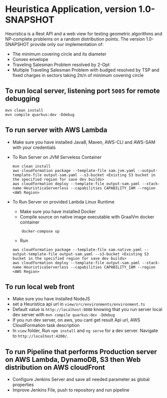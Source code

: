 # Heuristica Application, version 1.0-SNAPSHOT
Heuristica is a Rest API and a web view for testing geometric algorithms and NP-complete problems on a random distribution points.
The version 1.0-SNAPSHOT provide only our implementation of:
- The minimum covering circle and its diameter
- Convex envelope
- Traveling Salesman Problem resolved by 2-Opt
- Multiple Traveling Salesman Problem with budged resolved by TSP and fixed charges in sectors taking 2π/n of minimum covering circle

## To run local server, listening port `5005` for remote debugging
```
mvn clean install
mvn compile quarkus:dev -Ddebug
```

## To run server with AWS Lambda
- Make sure you have installed Java8, Maven, AWS-CLI and AWS-SAM with your credentials

- To Run Server on JVM Serveless Container
    ```
    mvn clean install
    aws cloudformation package --template-file sam.jvm.yaml --output-template-file output-sam.yaml --s3-bucket <Existing S3 bucket in the specified region for save dev builds>
    aws cloudformation deploy --template-file output-sam.yaml --stack-name HeuristicaServerless --capabilities CAPABILITY_IAM --region <AWS Region> 
    ```
- To Run Server on provided Lanbda Linux Runtime
    - Make sure you have installed Docker
    - Compile source on native image executable with GraalVm docker container
    ```
        docker-compose up
    ```
    - Run
    ```
  aws cloudformation package --template-file sam.native.yaml --output-template-file output-sam.yaml --s3-bucket <Existing S3 bucket in the specified region for save dev builds>
  aws cloudformation deploy --template-file output-sam.yaml --stack-name HeuristicaServerless --capabilities CAPABILITY_IAM --region <AWS Region>
    ```
 
## To run local web front
- Make sure you have installed NodeJS
- set a Heuristica api url in `view/src/environments/environment.ts`
 - Default value is `http://localhost:8080` knowing that you run server local dev server with `mvn compile quarkus:dev -Ddebug`
 - If you run dev server, on aws, you cant get result Api url, AWS CloudFormation task description
- In `view` folder, Run `npm install` and `ng serve` for a dev server. Navigate to `http://localhost:4200/`. 

## To run Pipeline that performs Production server on AWS Lambda, DynamoDB, S3 then Web distribution on AWS cloudFront
- Configure Jenkins Server and save all needed parameter as global properties
- Improve Jenkins File, push to repository and run pipeline
